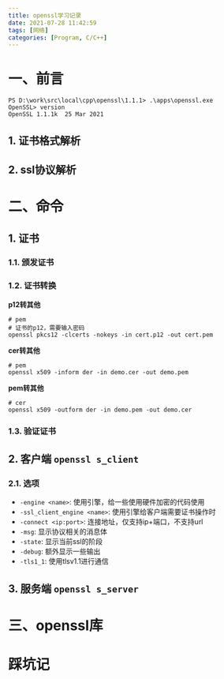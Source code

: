 ```yaml
---
title: openssl学习记录
date: 2021-07-28 11:42:59
tags: [网络]
categories: [Program, C/C++]
---
```


# 一、前言

```
PS D:\work\src\local\cpp\openssl\1.1.1> .\apps\openssl.exe
OpenSSL> version
OpenSSL 1.1.1k  25 Mar 2021
```

## 1. 证书格式解析

## 2. ssl协议解析

# 二、命令

## 1. 证书

### 1.1. 颁发证书

### 1.2. 证书转换

**p12转其他**

```shell
# pem
# 证书的p12，需要输入密码
openssl pkcs12 -clcerts -nokeys -in cert.p12 -out cert.pem
```

**cer转其他**

```shell
# pem
openssl x509 -inform der -in demo.cer -out demo.pem
```

**pem转其他**

```shell
# cer
openssl x509 -outform der -in demo.pem -out demo.cer
```

### 1.3. 验证证书



## 2. 客户端 `openssl s_client`

### 2.1. 选项

- `-engine <name>`: 使用引擎，给一些使用硬件加密的代码使用
- `-ssl_client_engine <name>`: 使用引擎给客户端需要证书操作时
- `-connect <ip:port>`: 连接地址，仅支持ip+端口，不支持url
- `-msg`: 显示协议相关的消息体
- `-state`: 显示当前ssl的阶段
- `-debug`: 额外显示一些输出
- `-tls1_1`: 使用tlsv1.1进行通信

## 3. 服务端 `openssl s_server`

# 三、openssl库

# 踩坑记
